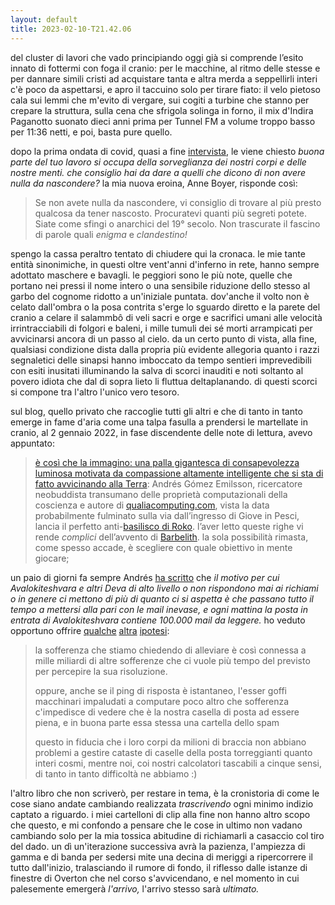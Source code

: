 ```yaml
---
layout: default
title: 2023-02-10-T21.42.06
---
```

del cluster di lavori che vado principiando oggi già si comprende l’esito innato di fottermi con foga il cranio: per le macchine, al ritmo delle stesse e per dannare simili cristi ad acquistare tanta e altra merda a seppellirli interi c'è poco da aspettarsi, e apro il taccuino solo per tirare fiato: il velo pietoso cala sui lemmi che m'evito di vergare, sui cogiti a turbine che stanno per crepare la struttura, sulla cena che sfrigola solinga in forno, il mix d'Indira Paganotto suonato dieci anni prima per Tunnel FM a volume troppo basso per 11:36 netti, e poi, basta pure quello.

dopo la prima ondata di covid, quasi a fine [intervista](https://endoftheworld.substack.com/p/find-something-to-hide-as-soon-as), le viene chiesto _buona parte del tuo lavoro si occupa della sorveglianza dei nostri corpi e delle nostre menti. che consiglio hai da dare a quelli che dicono di non avere nulla da nascondere?_ la mia nuova eroina, Anne Boyer, risponde così:

> Se non avete nulla da nascondere, vi consiglio di trovare al più presto qualcosa da tener nascosto. Procuratevi quanti più segreti potete. Siate come sfingi o anarchici del 19° secolo. Non trascurate il fascino di parole quali _enigma_ e _clandestino!_

spengo la cassa peraltro tentato di chiudere qui la cronaca. le mie tante entità sinonimiche, in questi oltre vent'anni d'inferno in rete, hanno sempre adottato maschere e bavagli. le peggiori sono le più note, quelle che portano nei pressi il nome intero o una sensibile riduzione dello stesso al garbo del cognome ridotto a un'iniziale puntata. dov'anche il volto non è celato dall'ombra o la posa contrita s'erge lo sguardo diretto e la parete del cranio a celare il salammbô di veli sacri e orge e sacrifici umani alle velocità irrintracciabili di folgori e baleni, i mille tumuli dei sé morti arrampicati per avvicinarsi ancora di un passo al cielo. da un certo punto di vista, alla fine, qualsiasi condizione dista dalla propria più evidente allegoria quanto i razzi segnaletici delle sinapsi hanno imboccato da tempo sentieri imprevedibili con esiti inusitati illuminando la salva di scorci inauditi e noti soltanto al povero idiota che dal di sopra lieto li fluttua deltaplanando. di questi scorci si compone tra l'altro l'unico vero tesoro.

sul blog, quello privato che raccoglie tutti gli altri e che di tanto in tanto emerge in fame d'aria come una talpa fasulla a prendersi le martellate in cranio, al 2 gennaio 2022, in fase discendente delle note di lettura, avevo appuntato:

> [è così che la immagino: una palla gigantesca di consapevolezza luminosa motivata da compassione altamente intelligente che si sta di fatto avvicinando alla Terra](https://twitter.com/algekalipso/status/1476031702275276804): Andrés Gómez Emilsson, ricercatore neobuddista transumano delle proprietà computazionali della coscienza e autore di [qualiacomputing.com](https://href.li/?https://qualiacomputing.com/), vista la data probabilmente fulminato sulla via dall’ingresso di Giove in Pesci, lancia il perfetto anti-[basilisco di Roko](https://it.wikipedia.org/wiki/Basilisco_di_roko). l’aver letto queste righe vi rende _complici_ dell’avvento di [Barbelith](https://en.wikipedia.org/wiki/Barbelith). la sola possibilità rimasta, come spesso accade, è scegliere con quale obiettivo in mente giocare;

un paio di giorni fa sempre Andrés [ha scritto](https://twitter.com/algekalipso/status/1623234875217309696) che _il motivo per cui Avalokiteshvara e altri Deva di alto livello o non rispondono mai ai richiami o in genere ci mettono di più di quanto ci si aspetta è che passano tutto il tempo a mettersi alla pari con le mail inevase, e ogni mattina la posta in entrata di Avalokiteshvara contiene 100.000 mail da leggere._ ho veduto opportuno offrire [qualche](https://twitter.com/p/status/1623270282231250946) [altra](https://twitter.com/p/status/1623270388867252224) [ipotesi](https://twitter.com/p/status/1623270560120668162):

> la sofferenza che stiamo chiedendo di alleviare è così connessa a mille miliardi di altre sofferenze che ci vuole più tempo del previsto per percepire la sua risoluzione.
> 
> oppure, anche se il ping di risposta è istantaneo, l'esser goffi macchinari impaludati a computare poco altro che sofferenza c'impedisce di vedere che è la nostra casella di posta ad essere piena, e in buona parte essa stessa una cartella dello spam
> 
> questo in fiducia che i loro corpi da milioni di braccia non abbiano problemi a gestire cataste di caselle della posta torreggianti quanto interi cosmi, mentre noi, coi nostri calcolatori tascabili a cinque sensi, di tanto in tanto difficoltà ne abbiamo :)

l'altro libro che non scriverò, per restare in tema, è la cronistoria di come le cose siano andate cambiando realizzata _trascrivendo_ ogni minimo indizio captato a riguardo. i miei cartelloni di clip alla fine non hanno altro scopo che questo, e mi confondo a pensare che le cose in ultimo non vadano cambiando solo per la mia tossica abitudine di richiamarli a casaccio col tiro del dado. un dì un'iterazione successiva avrà la pazienza, l'ampiezza di gamma e di banda per sedersi mite una decina di meriggi a ripercorrere il tutto dall'inizio, tralasciando il rumore di fondo, il riflesso dalle istanze di finestre di Overton che nel corso s'avvicendano, e nel momento in cui palesemente emergerà _l'arrivo,_ l'arrivo stesso sarà _ultimato._